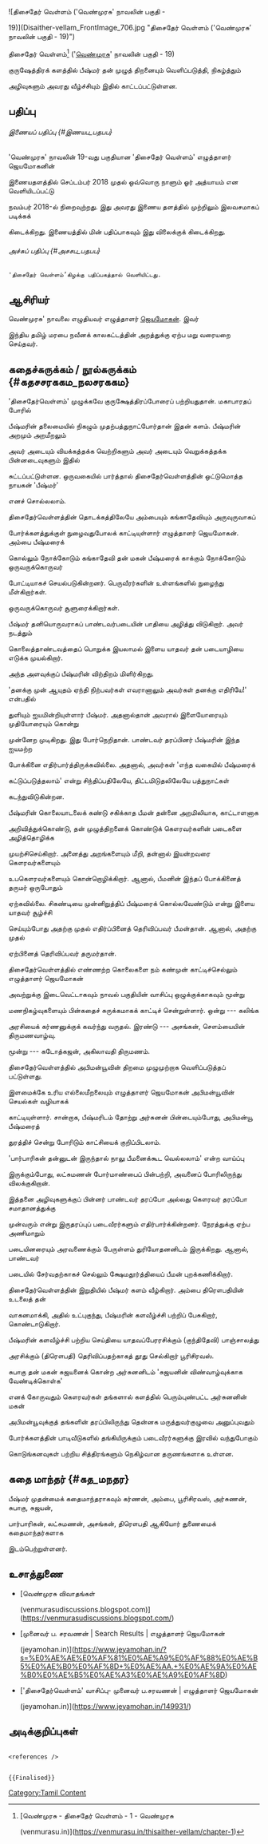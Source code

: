 ![திசைதேர் வெள்ளம் (\'வெண்முரசு' நாவலின் பகுதி -
19)](Disaither-vellam_FrontImage_706.jpg "திசைதேர் வெள்ளம் ('வெண்முரசு’ நாவலின் பகுதி - 19)")
திசைதேர் வெள்ளம்[^1] (\'[வெண்முரசு](வெண்முரசு "wikilink")' நாவலின் பகுதி - 19)
குருஷேத்திரக் களத்தில் பீஷ்மர் தன் முழுத் திறனையும் வெளிப்படுத்தி, நிகழ்த்தும்
அழிவுகளும் அவரது வீழ்ச்சியும் இதில் காட்டப்பட்டுள்ளன.

## பதிப்பு

###### இணையப் பதிப்பு {#இணயப_பதபப}

\'வெண்முரசு' நாவலின் 19-வது பகுதியான \'திசைதேர் வெள்ளம்' எழுத்தாளர் ஜெயமோகனின்
இணையதளத்தில் செப்டம்பர் 2018 முதல் ஒவ்வொரு நாளும் ஓர் அத்யாயம் என வெளியிடப்பட்டு
நவம்பர் 2018-ல் நிறைவுற்றது. இது அவரது இணைய தளத்தில் முற்றிலும் இலவசமாகப் படிக்கக்
கிடைக்கிறது. இணையத்தில் மின் பதிப்பாகவும் இது விலைக்குக் கிடைக்கிறது.

###### அச்சுப் பதிப்பு {#அசசப_பதபப}

`'திசைதேர் வெள்ளம்’கிழக்கு பதிப்பகத்தால் வெளியிட்டது.`

## ஆசிரியர்

வெண்முரசு' நாவலை எழுதியவர் எழுத்தாளர் [ஜெயமோகன்](ஜெயமோகன் "wikilink"). இவர்
இந்திய தமிழ் மரபை நவீனக் காலகட்டத்தின் அறத்துக்கு ஏற்ப மறு வரையறை செய்தவர்.

## கதைச்சுருக்கம் / நூல்சுருக்கம் {#கதசசரககம_நலசரககம}

\'திசைதேர்வெள்ளம்' முழுக்கவே குருக்ஷேத்திரப்போரைப் பற்றியதுதான். மகாபாரதப் போரில்
பீஷ்மரின் தலைமையில் நிகழும் முதற்பத்துநாட்போர்தான் இதன் களம். பீஷ்மரின் அறமும் அறமீறலும்
அவர் அடையும் வியக்கத்தக்க வெற்றிகளும் அவர் அடையும் வெறுக்கத்தக்க பின்னடைவுகளும் இதில்
சுட்டப்பட்டுள்ளன. ஒருவகையில் பார்த்தால் திசைதேர்வெள்ளத்தின் ஒட்டுமொத்த நாயகன் \'பீஷ்மர்'
எனச் சொல்லலாம்.

திசைதேர்வெள்ளத்தின் தொடக்கத்திலேயே அம்பையும் கங்காதேவியும் அருவுருவாகப்
போர்க்களத்துக்குள் நுழைவதுபோலக் காட்டியுள்ளார் எழுத்தாளர் ஜெயமோகன். அம்பை பீஷ்மரைக்
கொல்லும் நோக்கோடும் கங்காதேவி தன் மகன் பீஷ்மரைக் காக்கும் நோக்கோடும் ஒருவருக்கொருவர்
போட்டியாகச் செயல்படுகின்றனர். பெருவீரர்களின் உள்ளங்களில் நுழைந்து மீள்கிறார்கள்.
ஒருவருக்கொருவர் சூளுரைக்கிறார்கள்.

பீஷ்மர் தனியொருவராகப் பாண்டவர்படையின் பாதியை அழித்து விடுகிறார். அவர் நடத்தும்
கொலைத்தாண்டவத்தைப் பொறுக்க இயலாமல் இளைய யாதவர் தன் படையாழியை எடுக்க முயல்கிறார்.
அந்த அளவுக்குப் பீஷ்மரின் விற்திறம் மிளிர்கிறது.

\'தனக்கு முன் ஆயுதம் ஏந்தி நிற்பவர்கள் எவரானாலும் அவர்கள் தனக்கு எதிரியே!' என்பதில்
துளியும் ஐயமின்றியுள்ளார் பீஷ்மர். அதனால்தான் அவரால் இளையோரையும் முதியோரையும் கொன்று
முன்னேற முடிகிறது. இது போர்நெறிதான். பாண்டவர் தரப்பினர் பீஷ்மரின் இந்த ஐயமற்ற
போக்கினை எதிர்பார்த்திருக்கவில்லை. அதனால், அவர்கள் \'எந்த வகையில் பீஷ்மரைக்
கட்டுப்படுத்தலாம்' என்று சிந்திப்பதிலேயே, திட்டமிடுதலிலேயே பத்துநாட்கள்
கடந்துவிடுகின்றன.

பீஷ்மரின் கொலையாடலைக் கண்டு சகிக்காத பீமன் தன்னை அறமிலியாக, காட்டாளனாக
அறிவித்துக்கொண்டு, தன் முழுத்திறனைக் கொண்டுக் கௌரவர்களின் படைகளை அழித்தொழிக்க
முயற்சிசெய்கிறார். அனைத்து அறங்களையும் மீறி, தன்னால் இயன்றவரை கௌரவர்களையும்
உபகௌரவர்களையும் கொன்றொழிக்கிறார். ஆனால், பீமனின் இந்தப் போக்கினைத் தருமர் ஒருபோதும்
ஏற்கவில்லை. சிகண்டியை முன்னிறுத்திப் பீஷ்மரைக் கொல்லவேண்டும் என்று இளைய யாதவர் சூழ்ச்சி
செய்யும்போது அதற்கு முதல் எதிர்ப்பினைத் தெரிவிப்பவர் பீமன்தான். ஆனால், அதற்கு முதல்
ஏற்பினைத் தெரிவிப்பவர் தருமர்தான்.

திசைதேர்வெள்ளத்தில் எண்ணற்ற கொலைகளை நம் கண்முன் காட்டிச்செல்லும் எழுத்தாளர் ஜெயமோகன்
அவற்றுக்கு இடைவெட்டாகவும் நாவல் பகுதியின் வாசிப்பு ஒழுக்குக்காகவும் மூன்று
மணநிகழ்வுகளையும் பின்கதைச் சுருக்கமாகக் காட்டிச் சென்றுள்ளார். ஒன்று --- கலிங்க
அரசியைக் கர்ணனுக்குக் கவர்ந்து வருதல். இரண்டு --- அசங்கன், சௌம்யையின் திருமணவாழ்வு.
மூன்று --- கடோத்கஜன், அகிலாவதி திருமணம்.

திசைதேர்வெள்ளத்தில் அபிமன்யூவின் திறமை முழுமுற்றாக வெளிப்படுத்தப் பட்டுள்ளது.
இளமைக்கே உரிய எல்லைமீறலையும் எழுத்தாளர் ஜெயமோகன் அபிமன்யூவின் செயல்கள் வழியாகக்
காட்டியுள்ளார். சான்றாக, பீஷ்மரிடம் தோற்று அர்சுனன் பின்டையும்போது, அபிமன்யூ பீஷ்மரைத்
துரத்திச் சென்று போரிடும் காட்சியைக் குறிப்பிடலாம்.

\'பார்பாரிகன் தன்னுடன் இருந்தால் நாலு பீமனைக்கூட வெல்லலாம்' என்ற வாய்ப்பு
இருக்கும்போது, லட்சுமணன் போர்மாண்பைப் பின்பற்றி, அவனைப் போரிலிருந்து விலக்குகிறான்.

இத்தனை அழிவுகளுக்குப் பின்னர் பாண்டவர் தரப்போ அல்லது கௌரவர் தரப்போ சமாதானத்துக்கு
முன்வரும் என்று இருதரப்புப் படைவீரர்களும் எதிர்பார்க்கின்றனர். நேரத்துக்கு ஏற்ப அணிமாறும்
படையினரையும் அரவணைக்கும் பேருள்ளம் துரியோதனனிடம் இருக்கிறது. ஆனால், பாண்டவர்
படையில் சேர்வதற்காகச் செல்லும் க்ஷேமதூர்த்தியைப் பீமன் புறக்கணிக்கிறார்.

திசைதேர்வெள்ளத்தின் இறுதியில் பீஷ்மர் களம் வீழ்கிறார். அம்பை திரௌபதியின் உடலைத் தன்
வாகனமாக்கி, அதில் உட்புகுந்து, பீஷ்மரின் களவீழ்ச்சி பற்றிப் பேசுகிறார், கொண்டாடுகிறார்.
பீஷ்மரின் களவீழ்ச்சி பற்றிய செய்தியை யாதவப்பேரரசிக்கும் (குந்திதேவி) பாஞ்சாலத்து
அரசிக்கும் (திரௌபதி) தெரிவிப்பதற்காகத் தூது செல்கிறார் பூரிசிரவஸ்.

சுபாகு தன் மகன் சுஜயனைக் கொன்ற அர்சுனனிடம் \'சுஜயனின் விண்வாழ்வுக்காக வேண்டிக்கொள்க'
எனக் கோருவதும் கௌரவர்கள் தங்களால் களத்தில் பெரும்புண்பட்ட அர்சுனனின் மகன்
அபிமன்யூவுக்குத் தங்களின் தரப்பிலிருந்து தென்னக மருத்துவர்குழுவை அனுப்புவதும்
போர்க்களத்தின் பாடிவீடுகளில் தங்கியிருக்கும் படைவீரர்களுக்கு இரவில் வந்துபோகும்
கொடுங்கனவுகள் பற்றிய சித்திரங்களும் நெகிழ்வான தருணங்களாக உள்ளன.

## கதை மாந்தர் {#கத_மநதர}

பீஷ்மர் முதன்மைக் கதைமாந்தராகவும் கர்ணன், அம்பை, பூரிசிரவஸ், அர்சுணன், சுபாகு, சுஜயன்,
பார்பாரிகன், லட்சுமணன், அசங்கன், திரௌபதி ஆகியோர் துணைமைக் கதைமாந்தர்களாக
இடம்பெற்றுள்ளனர்.

## உசாத்துணை

-   [வெண்முரசு விவாதங்கள்
    (venmurasudiscussions.blogspot.com)](https://venmurasudiscussions.blogspot.com/)
-   [முனைவர் ப. சரவணன் \| Search Results \| எழுத்தாளர் ஜெயமோகன்
    (jeyamohan.in)](https://www.jeyamohan.in/?s=%E0%AE%AE%E0%AF%81%E0%AE%A9%E0%AF%88%E0%AE%B5%E0%AE%B0%E0%AF%8D+%E0%AE%AA.+%E0%AE%9A%E0%AE%B0%E0%AE%B5%E0%AE%A3%E0%AE%A9%E0%AF%8D)
-   [\'திசைதேர்வெள்ளம்' வாசிப்பு- முனைவர் ப.சரவணன் \| எழுத்தாளர் ஜெயமோகன்
    (jeyamohan.in)](https://www.jeyamohan.in/149931/)

## அடிக்குறிப்புகள்

```{=html}
<references />
```
```{=mediawiki}
{{Finalised}}
```
[Category:Tamil Content](Category:Tamil_Content "wikilink")

[^1]: [வெண்முரசு - திசைதேர் வெள்ளம் - 1 - வெண்முரசு
    (venmurasu.in)](https://venmurasu.in/thisaither-vellam/chapter-1)
